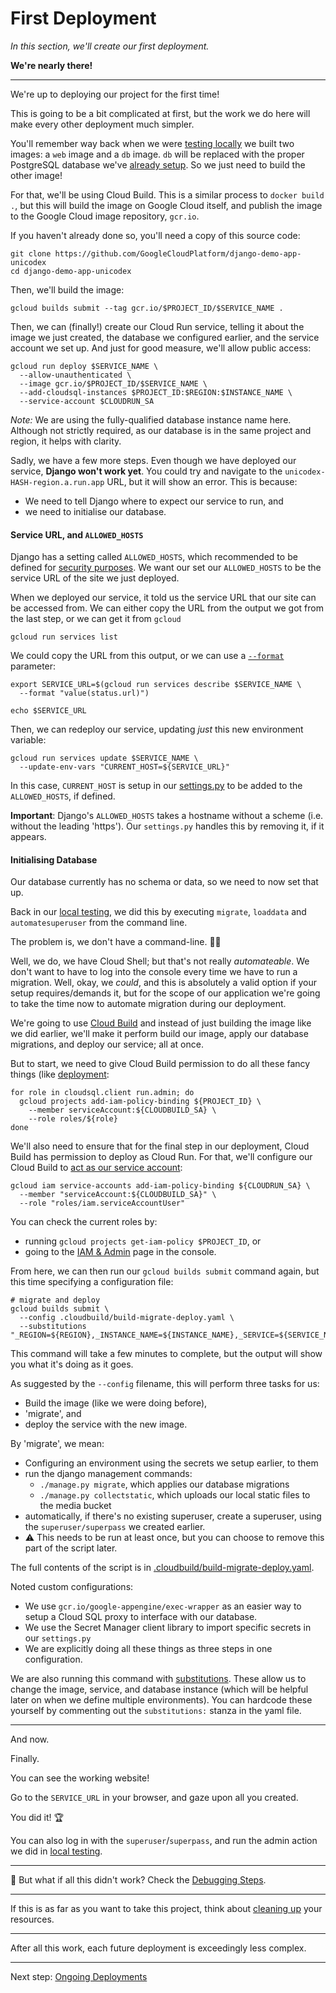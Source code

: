 # First Deployment

*In this section, we'll create our first deployment.*

**We're nearly there!**

---

We're up to deploying our project for the first time!

This is going to be a bit complicated at first, but the work we do here will make every other deployment much simpler. 

You'll remember way back when we were [testing locally](00-test-local.md) we built two images: a `web` image and a `db` image. `db` will be replaced with the proper PostgreSQL database we've [already setup](20-setup-sql.md). So we just need to build the other image!

For that, we'll be using Cloud Build. This is a similar process to `docker build .`, but this will build the image on Google Cloud itself, and publish the image to the Google Cloud image repository, `gcr.io`. 

If you haven't already done so, you'll need a copy of this source code: 

```shell,exclude
git clone https://github.com/GoogleCloudPlatform/django-demo-app-unicodex
cd django-demo-app-unicodex
```

Then, we'll build the image:

```shell
gcloud builds submit --tag gcr.io/$PROJECT_ID/$SERVICE_NAME .
```

Then, we can (finally!) create our Cloud Run service, telling it about the image we just created, the database we configured earlier, and the service account we set up. And just for good measure, we'll allow public access: 

```shell
gcloud run deploy $SERVICE_NAME \
  --allow-unauthenticated \
  --image gcr.io/$PROJECT_ID/$SERVICE_NAME \
  --add-cloudsql-instances $PROJECT_ID:$REGION:$INSTANCE_NAME \
  --service-account $CLOUDRUN_SA
```

*Note:* We are using the fully-qualified database instance name here. Although not strictly required, as our database is in the same project and region, it helps with clarity. 

Sadly, we have a few more steps. Even though we have deployed our service, **Django won't work yet**. You could try and navigate to the `unicodex-HASH-region.a.run.app` URL, but it will show an error. This is because: 

* We need to tell Django where to expect our service to run, and 
* we need to initialise our database.

#### Service URL, and `ALLOWED_HOSTS` 

Django has a setting called `ALLOWED_HOSTS`, which recommended to be defined for [security purposes](https://docs.djangoproject.com/en/3.0/ref/settings/#allowed-hosts). We want our set our `ALLOWED_HOSTS` to be the service URL of the site we just deployed. 

When we deployed our service, it told us the service URL that our site can be accessed from. We can either copy the URL from the output we got from the last step, or we can get it from `gcloud`

```shell,exclude
gcloud run services list
```

We could copy the URL from this output, or we can use a [`--format`](https://dev.to/googlecloud/giving-format-to-your-gcloud-output-57gm) parameter:

```shell
export SERVICE_URL=$(gcloud run services describe $SERVICE_NAME \
  --format "value(status.url)")
	 
echo $SERVICE_URL
```

Then, we can redeploy our service, updating *just* this new environment variable: 

```shell
gcloud run services update $SERVICE_NAME \
  --update-env-vars "CURRENT_HOST=${SERVICE_URL}"
```

In this case, `CURRENT_HOST` is setup in our [settings.py](../settings.py) to be added to the `ALLOWED_HOSTS`, if defined. 

**Important**: Django's `ALLOWED_HOSTS` takes a hostname without a scheme (i.e. without the leading 'https'). Our `settings.py` handles this by removing it, if it appears. 

#### Initialising Database

Our database currently has no schema or data, so we need to now set that up. 

Back in our [local testing](00-test-local.md), we did this by executing `migrate`, `loaddata` and `automatesuperuser` from the command line. 

The problem is, we don't have a command-line. 🤦‍♂️

Well, we do, we have Cloud Shell; but that's not really *automateable*. We don't want to have to log into the console every time we have to run a migration. Well, okay, we *could*, and this is absolutely a valid option if your setup requires/demands it, but for the scope of our application we're going to take the time now to automate migration during our deployment. 

We're going to use [Cloud Build](https://cloud.google.com/cloud-build/) and instead of just building the image like we did earlier, we'll make it perform build our image, apply our database migrations, and deploy our service; all at once. 

But to start, we need to give Cloud Build permission to do all these fancy things (like [deployment](https://cloud.google.com/run/docs/reference/iam/roles#additional-configuration): 

```shell
for role in cloudsql.client run.admin; do
  gcloud projects add-iam-policy-binding ${PROJECT_ID} \
    --member serviceAccount:${CLOUDBUILD_SA} \
    --role roles/${role}
done
```

We'll also need to ensure that for the final step in our deployment, Cloud Build has permission to deploy as Cloud Run. For that, we'll configure our Cloud Build to [act as our service account](https://cloud.google.com/run/docs/continuous-deployment-with-cloud-build#continuous-iam): 

```shell
gcloud iam service-accounts add-iam-policy-binding ${CLOUDRUN_SA} \
  --member "serviceAccount:${CLOUDBUILD_SA}" \
  --role "roles/iam.serviceAccountUser"
```

You can check the current roles by:

* running `gcloud projects get-iam-policy $PROJECT_ID`, or 
* going to the [IAM & Admin](https://console.cloud.google.com/iam-admin/iam) page in the console. 

From here, we can then run our `gcloud builds submit` command again, but this time specifying a configuration file: 

```shell
# migrate and deploy
gcloud builds submit \
  --config .cloudbuild/build-migrate-deploy.yaml \
  --substitutions "_REGION=${REGION},_INSTANCE_NAME=${INSTANCE_NAME},_SERVICE=${SERVICE_NAME}"
```

This command will take a few minutes to complete, but the output will show you what it's doing as it goes.

As suggested by the `--config` filename, this will perform three tasks for us: 

* Build the image (like we were doing before), 
* 'migrate', and 
* deploy the service with the new image. 

By 'migrate', we mean: 

* Configuring an environment using the secrets we setup earlier, to them 
* run the django management commands: 
  * `./manage.py migrate`, which applies our database migrations
  * `./manage.py collectstatic`, which uploads our local static files to the media bucket
* automatically, if there's no existing superuser, create a superuser, using the `superuser/superpass` we created earlier.
 * ⚠️ This needs to be run at least once, but you can choose to remove this part of the script later. 

The full contents of the script is in [.cloudbuild/build-migrate-deploy.yaml](../.cloudbuild/build-migrate-deploy.yaml). 


Noted custom configurations: 

* We use `gcr.io/google-appengine/exec-wrapper` as an easier way to setup a Cloud SQL proxy to interface with our database. 
* We use the Secret Manager client library to import specific secrets in our `settings.py`
* We are explicitly doing all these things as three steps in one configuration.

We are also running this command with [substitutions](https://cloud.google.com/cloud-build/docs/configuring-builds/substitute-variable-values#using_user-defined_substitutions). These allow us to change the image, service, and database instance (which will be helpful later on when we define multiple environments). You can hardcode these yourself by commenting out the `substitutions:` stanza in the yaml file. 

---

And now. 

Finally. 

You can see the working website!

Go to the `SERVICE_URL` in your browser, and gaze upon all you created. 

You did it! 🏆

You can also log in with the `superuser`/`superpass`, and run the admin action we did in [local testing](00-test-local.md). 

---

🤔 But what if all this didn't work? Check the [Debugging Steps](zz_debugging.md).

---

If this is as far as you want to take this project, think about [cleaning up](90-cleanup.md) your resources.

---

After all this work, each future deployment is exceedingly less complex. 

---

Next step: [Ongoing Deployments](60-ongoing-deployments.md)
